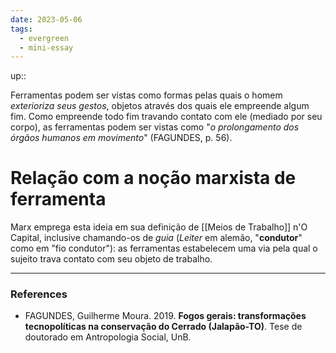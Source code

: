 ```yaml
---
date: 2023-05-06
tags:
  - evergreen
  - mini-essay
---
```

up:: 

Ferramentas podem ser vistas como formas pelas quais o homem *exterioriza seus gestos*, objetos através dos quais ele empreende algum fim. Como empreende todo fim travando contato com ele (mediado por seu corpo), as ferramentas podem ser vistas como "*o prolongamento dos órgãos humanos em movimento*" (FAGUNDES, p. 56).

# Relação com a noção marxista de ferramenta
Marx emprega esta ideia em sua definição de [[Meios de Trabalho]] n'O Capital, inclusive chamando-os de *guia* (*Leiter* em alemão, "**condutor**" como em "fio condutor"): as ferramentas estabelecem uma via pela qual o sujeito trava contato com seu objeto de trabalho.

---
### References
- FAGUNDES, Guilherme Moura. 2019. **Fogos gerais: transformações tecnopolíticas na conservação do Cerrado (Jalapão-TO)**. Tese de doutorado em Antropologia Social, UnB.